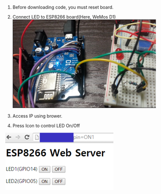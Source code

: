1. Before downloading code, you must reset board.
2. Connect LED to ESP8266 board(Here, WeMos D1)
![GPIO_pin and LED connection](./resource_for_readme/GPIOpin_LED_connecttion.png)

3. Access IP using brower.
4. Press Icon to control LED On/Off

![Web Access Result](./resource_for_readme/GPIO_Control_using_Web.png)


